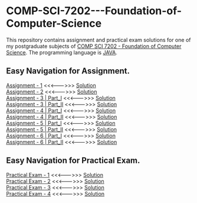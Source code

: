 # COMP-SCI-7202---Foundation-of-Computer-Science
This repository contains assignment and practical exam solutions for one of my postgraduate subjects of [COMP SCI 7202 - Foundation of Computer Science](https://www.adelaide.edu.au/course-outlines/106388/1/sem-2/). The programming language is [JAVA](https://docs.oracle.com/javase/7/docs/api/java/lang/ref/Reference.html). 

## Easy Navigation for Assignment.
[Assignment - 1](https://github.com/Vanditg/COMP-SCI-7202---Foundation-of-Computer-Science/tree/master/Assignment/Assignment%20-%201/Problem) <<<--->>> [Solution](https://github.com/Vanditg/COMP-SCI-7202---Foundation-of-Computer-Science/tree/master/Assignment/Assignment%20-%201/Solution)  
[Assignment - 2](https://github.com/Vanditg/COMP-SCI-7202---Foundation-of-Computer-Science/tree/master/Assignment/Assignment%20-%202/Problem) <<<--->>> [Solution](https://github.com/Vanditg/COMP-SCI-7202---Foundation-of-Computer-Science/tree/master/Assignment/Assignment%20-%202/Solution)  
[Assignment - 3 | Part_I](https://github.com/Vanditg/COMP-SCI-7202---Foundation-of-Computer-Science/tree/master/Assignment/Assignment%20-%203/Problem/Part_I) <<<--->>> [Solution](https://github.com/Vanditg/COMP-SCI-7202---Foundation-of-Computer-Science/tree/master/Assignment/Assignment%20-%203/Solution/Part_I)  
[Assignment - 3 | Part_II](https://github.com/Vanditg/COMP-SCI-7202---Foundation-of-Computer-Science/tree/master/Assignment/Assignment%20-%203/Problem/Part_II) <<<--->>> [Solution](https://github.com/Vanditg/COMP-SCI-7202---Foundation-of-Computer-Science/tree/master/Assignment/Assignment%20-%203/Solution/Part_II)  
[Assignment - 4 | Part_I](https://github.com/Vanditg/COMP-SCI-7202---Foundation-of-Computer-Science/tree/master/Assignment/Assignment%20-%204/Problem/Part_I) <<<--->>> [Solution](https://github.com/Vanditg/COMP-SCI-7202---Foundation-of-Computer-Science/tree/master/Assignment/Assignment%20-%204/Solution/Part_I)  
[Assignment - 4 | Part_II](https://github.com/Vanditg/COMP-SCI-7202---Foundation-of-Computer-Science/tree/master/Assignment/Assignment%20-%204/Problem/Part_II) <<<--->>> [Solution](https://github.com/Vanditg/COMP-SCI-7202---Foundation-of-Computer-Science/tree/master/Assignment/Assignment%20-%204/Solution/Part_II)  
[Assignment - 5 | Part_I](https://github.com/Vanditg/COMP-SCI-7202---Foundation-of-Computer-Science/tree/master/Assignment/Assignment%20-%205/Problem/Part_I) <<<--->>> [Solution](https://github.com/Vanditg/COMP-SCI-7202---Foundation-of-Computer-Science/tree/master/Assignment/Assignment%20-%205/Solution/Part_I)  
[Assignment - 5 | Part_II](https://github.com/Vanditg/COMP-SCI-7202---Foundation-of-Computer-Science/tree/master/Assignment/Assignment%20-%205/Problem/Part_II) <<<--->>> [Solution](https://github.com/Vanditg/COMP-SCI-7202---Foundation-of-Computer-Science/tree/master/Assignment/Assignment%20-%205/Solution/Part_II)  
[Assignment - 6 | Part_I](https://github.com/Vanditg/COMP-SCI-7202---Foundation-of-Computer-Science/tree/master/Assignment/Assignment%20-%206/Problem/Part_I) <<<--->>> [Solution](https://github.com/Vanditg/COMP-SCI-7202---Foundation-of-Computer-Science/tree/master/Assignment/Assignment%20-%206/Solution/Part_I)  
[Assignment - 6 | Part_II](https://github.com/Vanditg/COMP-SCI-7202---Foundation-of-Computer-Science/tree/master/Assignment/Assignment%20-%206/Problem/Part_II) <<<--->>> [Solution](https://github.com/Vanditg/COMP-SCI-7202---Foundation-of-Computer-Science/tree/master/Assignment/Assignment%20-%206/Solution/Part_II)  

## Easy Navigation for Practical Exam. 
[Practical Exam - 1](https://github.com/Vanditg/COMP-SCI-7202---Foundation-of-Computer-Science/tree/master/Practical%20Exam/Practical%20Exam%20-%201/Problem) <<<--->>> [Solution](https://github.com/Vanditg/COMP-SCI-7202---Foundation-of-Computer-Science/tree/master/Practical%20Exam/Practical%20Exam%20-%201/Solution)  
[Practical Exam - 2](https://github.com/Vanditg/COMP-SCI-7202---Foundation-of-Computer-Science/tree/master/Practical%20Exam/Practical%20Exam%20-%202/Problem) <<<--->>> [Solution](https://github.com/Vanditg/COMP-SCI-7202---Foundation-of-Computer-Science/tree/master/Practical%20Exam/Practical%20Exam%20-%202/Solution)  
[Practical Exam - 3](https://github.com/Vanditg/COMP-SCI-7202---Foundation-of-Computer-Science/tree/master/Practical%20Exam/Practical%20Exam%20-%203/Problem) <<<--->>> [Solution](https://github.com/Vanditg/COMP-SCI-7202---Foundation-of-Computer-Science/tree/master/Practical%20Exam/Practical%20Exam%20-%203/Solution)  
[Practical Exam - 4](https://github.com/Vanditg/COMP-SCI-7202---Foundation-of-Computer-Science/tree/master/Practical%20Exam/Practical%20Exam%20-%204/Problem) <<<--->>> [Solution](https://github.com/Vanditg/COMP-SCI-7202---Foundation-of-Computer-Science/tree/master/Practical%20Exam/Practical%20Exam%20-%204/Solution)  